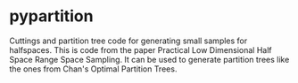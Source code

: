 # pypartition
Cuttings and partition tree code for generating small samples for halfspaces.
This is code from the paper Practical Low Dimensional Half Space Range Space Sampling. It can be used to generate partition trees like the ones from Chan's Optimal Partition Trees. 
